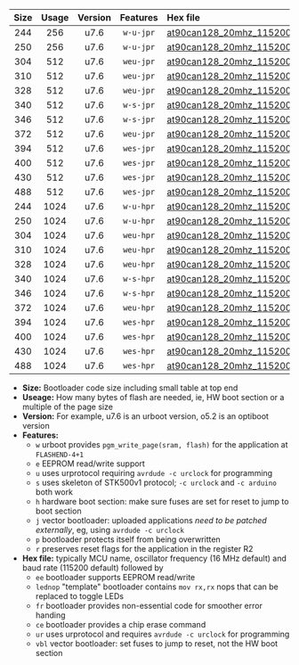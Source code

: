 |Size|Usage|Version|Features|Hex file|
|:-:|:-:|:-:|:-:|:--|
|244|256|u7.6|`w-u-jpr`|[at90can128_20mhz_115200bps_ur_vbl.hex](https://raw.githubusercontent.com/stefanrueger/urboot/main/at90can128_20mhz_115200bps_ur_vbl.hex)|
|250|256|u7.6|`w-u-jpr`|[at90can128_20mhz_115200bps_lednop_ur_vbl.hex](https://raw.githubusercontent.com/stefanrueger/urboot/main/at90can128_20mhz_115200bps_lednop_ur_vbl.hex)|
|304|512|u7.6|`weu-jpr`|[at90can128_20mhz_115200bps_ee_ur_vbl.hex](https://raw.githubusercontent.com/stefanrueger/urboot/main/at90can128_20mhz_115200bps_ee_ur_vbl.hex)|
|310|512|u7.6|`weu-jpr`|[at90can128_20mhz_115200bps_ee_lednop_ur_vbl.hex](https://raw.githubusercontent.com/stefanrueger/urboot/main/at90can128_20mhz_115200bps_ee_lednop_ur_vbl.hex)|
|328|512|u7.6|`weu-jpr`|[at90can128_20mhz_115200bps_ee_lednop_fr_ur_vbl.hex](https://raw.githubusercontent.com/stefanrueger/urboot/main/at90can128_20mhz_115200bps_ee_lednop_fr_ur_vbl.hex)|
|340|512|u7.6|`w-s-jpr`|[at90can128_20mhz_115200bps_vbl.hex](https://raw.githubusercontent.com/stefanrueger/urboot/main/at90can128_20mhz_115200bps_vbl.hex)|
|346|512|u7.6|`w-s-jpr`|[at90can128_20mhz_115200bps_lednop_vbl.hex](https://raw.githubusercontent.com/stefanrueger/urboot/main/at90can128_20mhz_115200bps_lednop_vbl.hex)|
|372|512|u7.6|`weu-jpr`|[at90can128_20mhz_115200bps_ee_lednop_fr_ce_ur_vbl.hex](https://raw.githubusercontent.com/stefanrueger/urboot/main/at90can128_20mhz_115200bps_ee_lednop_fr_ce_ur_vbl.hex)|
|394|512|u7.6|`wes-jpr`|[at90can128_20mhz_115200bps_ee_vbl.hex](https://raw.githubusercontent.com/stefanrueger/urboot/main/at90can128_20mhz_115200bps_ee_vbl.hex)|
|400|512|u7.6|`wes-jpr`|[at90can128_20mhz_115200bps_ee_lednop_vbl.hex](https://raw.githubusercontent.com/stefanrueger/urboot/main/at90can128_20mhz_115200bps_ee_lednop_vbl.hex)|
|430|512|u7.6|`wes-jpr`|[at90can128_20mhz_115200bps_ee_lednop_fr_vbl.hex](https://raw.githubusercontent.com/stefanrueger/urboot/main/at90can128_20mhz_115200bps_ee_lednop_fr_vbl.hex)|
|488|512|u7.6|`wes-jpr`|[at90can128_20mhz_115200bps_ee_lednop_fr_ce_vbl.hex](https://raw.githubusercontent.com/stefanrueger/urboot/main/at90can128_20mhz_115200bps_ee_lednop_fr_ce_vbl.hex)|
|244|1024|u7.6|`w-u-hpr`|[at90can128_20mhz_115200bps_ur.hex](https://raw.githubusercontent.com/stefanrueger/urboot/main/at90can128_20mhz_115200bps_ur.hex)|
|250|1024|u7.6|`w-u-hpr`|[at90can128_20mhz_115200bps_lednop_ur.hex](https://raw.githubusercontent.com/stefanrueger/urboot/main/at90can128_20mhz_115200bps_lednop_ur.hex)|
|304|1024|u7.6|`weu-hpr`|[at90can128_20mhz_115200bps_ee_ur.hex](https://raw.githubusercontent.com/stefanrueger/urboot/main/at90can128_20mhz_115200bps_ee_ur.hex)|
|310|1024|u7.6|`weu-hpr`|[at90can128_20mhz_115200bps_ee_lednop_ur.hex](https://raw.githubusercontent.com/stefanrueger/urboot/main/at90can128_20mhz_115200bps_ee_lednop_ur.hex)|
|328|1024|u7.6|`weu-hpr`|[at90can128_20mhz_115200bps_ee_lednop_fr_ur.hex](https://raw.githubusercontent.com/stefanrueger/urboot/main/at90can128_20mhz_115200bps_ee_lednop_fr_ur.hex)|
|340|1024|u7.6|`w-s-hpr`|[at90can128_20mhz_115200bps.hex](https://raw.githubusercontent.com/stefanrueger/urboot/main/at90can128_20mhz_115200bps.hex)|
|346|1024|u7.6|`w-s-hpr`|[at90can128_20mhz_115200bps_lednop.hex](https://raw.githubusercontent.com/stefanrueger/urboot/main/at90can128_20mhz_115200bps_lednop.hex)|
|372|1024|u7.6|`weu-hpr`|[at90can128_20mhz_115200bps_ee_lednop_fr_ce_ur.hex](https://raw.githubusercontent.com/stefanrueger/urboot/main/at90can128_20mhz_115200bps_ee_lednop_fr_ce_ur.hex)|
|394|1024|u7.6|`wes-hpr`|[at90can128_20mhz_115200bps_ee.hex](https://raw.githubusercontent.com/stefanrueger/urboot/main/at90can128_20mhz_115200bps_ee.hex)|
|400|1024|u7.6|`wes-hpr`|[at90can128_20mhz_115200bps_ee_lednop.hex](https://raw.githubusercontent.com/stefanrueger/urboot/main/at90can128_20mhz_115200bps_ee_lednop.hex)|
|430|1024|u7.6|`wes-hpr`|[at90can128_20mhz_115200bps_ee_lednop_fr.hex](https://raw.githubusercontent.com/stefanrueger/urboot/main/at90can128_20mhz_115200bps_ee_lednop_fr.hex)|
|488|1024|u7.6|`wes-hpr`|[at90can128_20mhz_115200bps_ee_lednop_fr_ce.hex](https://raw.githubusercontent.com/stefanrueger/urboot/main/at90can128_20mhz_115200bps_ee_lednop_fr_ce.hex)|

- **Size:** Bootloader code size including small table at top end
- **Useage:** How many bytes of flash are needed, ie, HW boot section or a multiple of the page size
- **Version:** For example, u7.6 is an urboot version, o5.2 is an optiboot version
- **Features:**
  + `w` urboot provides `pgm_write_page(sram, flash)` for the application at `FLASHEND-4+1`
  + `e` EEPROM read/write support
  + `u` uses urprotocol requiring `avrdude -c urclock` for programming
  + `s` uses skeleton of STK500v1 protocol; `-c urclock` and `-c arduino` both work
  + `h` hardware boot section: make sure fuses are set for reset to jump to boot section
  + `j` vector bootloader: uploaded applications *need to be patched externally*, eg, using `avrdude -c urclock`
  + `p` bootloader protects itself from being overwritten
  + `r` preserves reset flags for the application in the register R2
- **Hex file:** typically MCU name, oscillator frequency (16 MHz default) and baud rate (115200 default) followed by
  + `ee` bootloader supports EEPROM read/write
  + `lednop` "template" bootloader contains `mov rx,rx` nops that can be replaced to toggle LEDs
  + `fr` bootloader provides non-essential code for smoother error handing
  + `ce` bootloader provides a chip erase command
  + `ur` uses urprotocol and requires `avrdude -c urclock` for programming
  + `vbl` vector bootloader: set fuses to jump to reset, not the HW boot section
